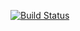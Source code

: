 [![Build Status][travis-image]][travis-url]

[travis-image]: https://travis-ci.org/snapcore/spread-cron.svg?branch=snapd-production-store-sca
[travis-url]: https://travis-ci.org/snapcore/spread-cron?branch=snapd-production-store-sca
